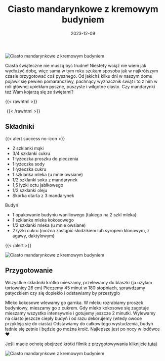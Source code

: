 ﻿---
title: "Ciasto mandarynkowe z kremowym budyniem"
date: 2023-12-09
categories:
- desery
tags:
- mandarynki
- ciasto
- wegańskie
- bez laktozy
- bez jajek
- Boże Narodzenie
thumbnailImagePosition: "top"
---
![Ciasto mandarynkowe z kremowym budyniem](/img/Ciasto-mandarynkowe-z-kremowym-budyniem/Ciasto-mandarynkowe-z-kremowym-budyniem-2.jpg)

Ciasta świąteczne nie muszą być trudne! Niestety wciąż nie wiem jak wydłużyć dobę, więc sama w tym roku szukam sposobu jak w najkrótszym czasie przygotować coś pysznego. Od jakichś kilku dni w naszym domu pojawił się pewien pomarańcziwy, pachnący wyznacznik świąt i to z nim w roli głównej upiekłam pyszne, puszyste i wilgotne ciasto.
Czy mandarynki też Wam kojarzą się ze świętami?

<!--more-->

{{< rawhtml >}}
<div id="ceneoaffcontainer624479"></div><a id="ceneoaff-logo" title="Ceneo.pl" href="https://www.ceneo.pl/#pid=26977&crid=624479&cid=46110" rel="nofollow"><img style="border:0;width:1px;height:1px;" src="//image.ceneostatic.pl/data/custom_images/4917/custom_image.png" alt="Ceneo.pl" /></a><script type="text/javascript" charset="utf-8">	if (typeof CeneoAPOptions == "undefined" || CeneoAPOptions == null)	{	var CeneoAPOptions = new Array(); 	stamp = parseInt(new Date().getTime()/86400, 10);	var script = document.createElement("script");	script.setAttribute("type", "text/javascript");	script.setAttribute("src", "//partnerzyapi.ceneo.pl/External/ap.js?"+stamp);	script.setAttribute("charset", "utf-8");	var head = document.getElementsByTagName("head")[0];	head.appendChild(script);	}	CeneoAPOptions[CeneoAPOptions.length] =	{		ad_creation: 624479,		ad_channel: 46110,		ad_partner: 26977,		ad_type: 1,		ad_content: '1767,3528,4496',		ad_format: 1,		ad_newpage: true,		ad_basket: false,		ad_container: 'ceneoaffcontainer624479',		ad_formatTypeId: 1,		ad_contextual: false, 		ad_recommended: false, 		ad_showRank: false 	};</script>
{{< /rawhtml >}}

## Składniki
{{< alert success no-icon >}}
- 2 szklanki mąki
- 3/4 szklanki cukru
- 1 łyżeczka proszku do pieczenia
- 1 łyżeczka sody
- 1 łyżeczka cukru
- 1 szklanka mleka (u mnie owsiane)
- 1/2 szklanki soku z mandarynek
- 1,5 łyżki octu jabłkowego
- 1/2 szklanki oleju
- Skórka otarta z 3 mandarynek


Budyń
- 1 opakowanie budyniu waniliowego (takiego na 2 szkl mleka)
- 1 szklanka mleka kokosowego
- 1/2 szklanki mleka (u mnie owsiane)
- 2 łyżki cukru (można zastąpić słodzikiem lub syropem klonowym, z agawy, daktylowym)

{{< /alert >}}

![Ciasto mandarynkowe z kremowym budyniem](/img/Ciasto-mandarynkowe-z-kremowym-budyniem/Ciasto-mandarynkowe-z-kremowym-budyniem-3.jpg)

## Przygotowanie
Wszystkie składniki krótko mieszamy, przelewamy do blaszki (ja użyłam tortownicy 26 cm)
Pieczemy 45 minut w 180 stopniach, sprawdzamy patyczkiem czy się dopiekło i odstawiamy by przestygło

Mleko kokosowe wlewamy go garnka. W mleku rozrabiamy proszek budyniowy, mieszamy go z cukrem. Gdy mleko kokosowe się zagotuje mieszamy wszystko intensywnie i gotujemy jeszcze 2 minutki. Wylewamy na ciasto jeszcze ciepły budyń i od razu dekorujemy (wtedy owoce przykleją się do ciasta)
Odstawiamy do całkowitego wystudzenia, budyń ładnie się zetnie i będzie go można kroić. Najlepsze jest po nocy w lodówce ❤️


Jeśli macie ochotę obejrzeć krótki filmik z przygotowywania kliknijcie [tutaj](https://www.instagram.com/reel/C0q2woBshEA/?utm_source=ig_web_copy_link&igshid=MzRlODBiNWFlZA==)

![Ciasto mandarynkowe z kremowym budyniem](/img/Ciasto-mandarynkowe-z-kremowym-budyniem/Ciasto-mandarynkowe-z-kremowym-budyniem-1.jpg)